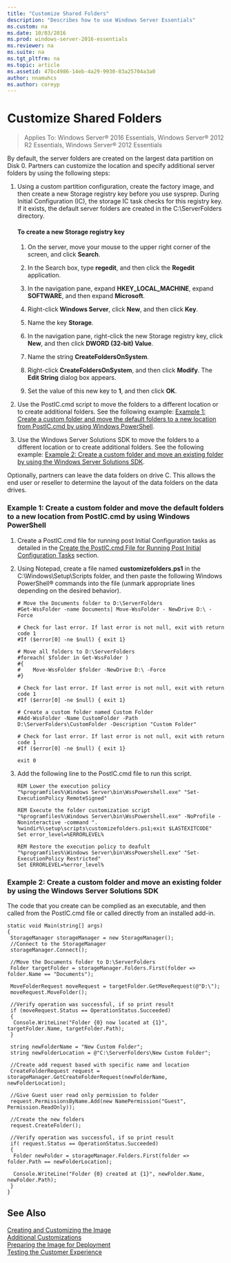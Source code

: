 ```yaml
---
title: "Customize Shared Folders"
description: "Describes how to use Windows Server Essentials"
ms.custom: na
ms.date: 10/03/2016
ms.prod: windows-server-2016-essentials
ms.reviewer: na
ms.suite: na
ms.tgt_pltfrm: na
ms.topic: article
ms.assetid: 47bc4986-14eb-4a29-9930-83a25704a3a0
author: nnamuhcs
ms.author: coreyp
---
```


# Customize Shared Folders

>Applies To: Windows Server&reg; 2016 Essentials, Windows Server&reg; 2012 R2 Essentials, Windows Server&reg; 2012 Essentials

By default, the server folders are created on the largest data partition on Disk 0. Partners can customize the location and specify additional server folders by using the following steps:  
  
1.  Using a custom partition configuration, create the factory image, and then create a new Storage registry key before you use sysprep. During Initial Configuration (IC), the storage IC task checks for this registry key. If it exists, the default server folders are created in the C:\ServerFolders directory.  
  
    #### To create a new Storage registry key  
  
    1.  On the server, move your mouse to the upper right corner of the screen, and click **Search**.  
  
    2.  In the Search box, type **regedit**, and then click the **Regedit** application.  
  
    3.  In the navigation pane, expand **HKEY_LOCAL_MACHINE**, expand **SOFTWARE**, and then expand **Microsoft**.  
  
    4.  Right-click **Windows Server**, click **New**, and then click **Key**.  
  
    5.  Name the key **Storage**.  
  
    6.  In the navigation pane, right-click the new Storage registry key, click **New**, and then click **DWORD (32-bit) Value**.  
  
    7.  Name the string **CreateFoldersOnSystem**.  
  
    8.  Right-click **CreateFoldersOnSystem**, and then click **Modify**. The **Edit String** dialog box appears.  
  
    9. Set the value of this new key to **1**, and then click **OK**.  
  
2.  Use the PostIC.cmd script to move the folders to a different location or to create additional folders. See the following example: [Example 1: Create a custom folder and move the default folders to a new location from PostIC.cmd by using Windows PowerShell](Customize-Shared-Folders.md#BKMK_Example1).  
  
3.  Use the Windows Server Solutions SDK to move the folders to a different location or to create additional folders. See the following example: [Example 2: Create a custom folder and move an existing folder by using the Windows Server Solutions SDK](Customize-Shared-Folders.md#BKMK_Example2).  
  
 Optionally, partners can leave the data folders on drive C. This allows the end user or reseller to determine the layout of the data folders on the data drives.  
  
###  <a name="BKMK_Example1"></a> Example 1: Create a custom folder and move the default folders to a new location from PostIC.cmd by using Windows PowerShell  
  
1.  Create a PostIC.cmd file for running post Initial Configuration tasks as detailed in the [Create the PostIC.cmd File for Running Post Initial Configuration Tasks](Create-the-PostIC.cmd-File-for-Running-Post-Initial-Configuration-Tasks.md) section.  
  
2.  Using Notepad, create a file named **customizefolders.ps1** in the C:\Windows\Setup\Scripts folder, and then paste the following Windows PowerShell® commands into the file (unmark appropriate lines depending on the desired behavior).  
  
    ```  
    # Move the Documents folder to D:\ServerFolders  
    #Get-WssFolder -name Documents| Move-WssFolder - NewDrive D:\ -Force  
  
    # Check for last error. If last error is not null, exit with return code 1  
    #If ($error[0] -ne $null) { exit 1}   
  
    # Move all folders to D:\ServerFolders  
    #foreach( $folder in Get-WssFolder )  
    #{  
    #    Move-WssFolder $folder -NewDrive D:\ -Force  
    #}  
  
    # Check for last error. If last error is not null, exit with return code 1  
    #If ($error[0] -ne $null) { exit 1}   
  
    # Create a custom folder named Custom Folder  
    #Add-WssFolder -Name CustomFolder -Path D:\ServerFolders\CustomFolder -Description "Custom Folder"  
  
    # Check for last error. If last error is not null, exit with return code 1  
    #If ($error[0] -ne $null) { exit 1}   
  
    exit 0  
    ```  
  
3.  Add the following line to the PostIC.cmd file to run this script.  
  
    ```  
    REM Lower the execution policy  
    "%programfiles%\Windows Server\bin\WssPowershell.exe" "Set-ExecutionPolicy RemoteSigned"  
  
    REM Execute the folder customization script  
    "%programfiles%\Windows Server\bin\WssPowershell.exe" -NoProfile -Noninteractive -command ". %windir%\setup\scripts\customizefolders.ps1;exit $LASTEXITCODE"  
    Set error_level=%ERRORLEVEL%  
  
    REM Restore the execution policy to deafult  
    "%programfiles%\Windows Server\bin\WssPowershell.exe" "Set-ExecutionPolicy Restricted"  
    Set ERRORLEVEL=%error_level%  
    ```  
  
###  <a name="BKMK_Example2"></a> Example 2: Create a custom folder and move an existing folder by using the Windows Server Solutions SDK  
 The code that you create can be complied as an executable, and then called from the PostIC.cmd file or called directly from an installed add-in.  
  
```  
static void Main(string[] args)  
{  
 StorageManager storageManager = new StorageManager();  
 //Connect to the StorageManager  
 storageManager.Connect();  
  
 //Move the Documents folder to D:\ServerFolders  
 Folder targetFolder = storageManager.Folders.First(folder => folder.Name == "Documents");  
  
 MoveFolderRequest moveRequest = targetFolder.GetMoveRequest(@"D:\");  
 moveRequest.MoveFolder();  
  
 //Verify operation was successful, if so print result  
 if (moveRequest.Status == OperationStatus.Succeeded)  
 {  
  Console.WriteLine("Folder {0} now located at {1}", targetFolder.Name, targetFolder.Path);  
 }  
  
 string newFolderName = "New Custom Folder";  
 string newFolderLocation = @"C:\ServerFolders\New Custom Folder";  
  
 //Create add request based with specific name and location  
 CreateFolderRequest request = storageManager.GetCreateFolderRequest(newFolderName, newFolderLocation);  
  
 //Give Guest user read only permission to folder  
 request.PermissionsByName.Add(new NamePermission("Guest", Permission.ReadOnly));  
  
 //Create the new folders  
 request.CreateFolder();  
  
 //Verify operation was successful, if so print result  
 if( request.Status == OperationStatus.Succeeded)  
 {  
  Folder newFolder = storageManager.Folders.First(folder => folder.Path == newFolderLocation);  
  
  Console.WriteLine("Folder {0} created at {1}", newFolder.Name, newFolder.Path);  
 }  
}  
```  
  
## See Also  
 [Creating and Customizing the Image](Creating-and-Customizing-the-Image.md)   
 [Additional Customizations](Additional-Customizations.md)   
 [Preparing the Image for Deployment](Preparing-the-Image-for-Deployment.md)   
 [Testing the Customer Experience](Testing-the-Customer-Experience.md)